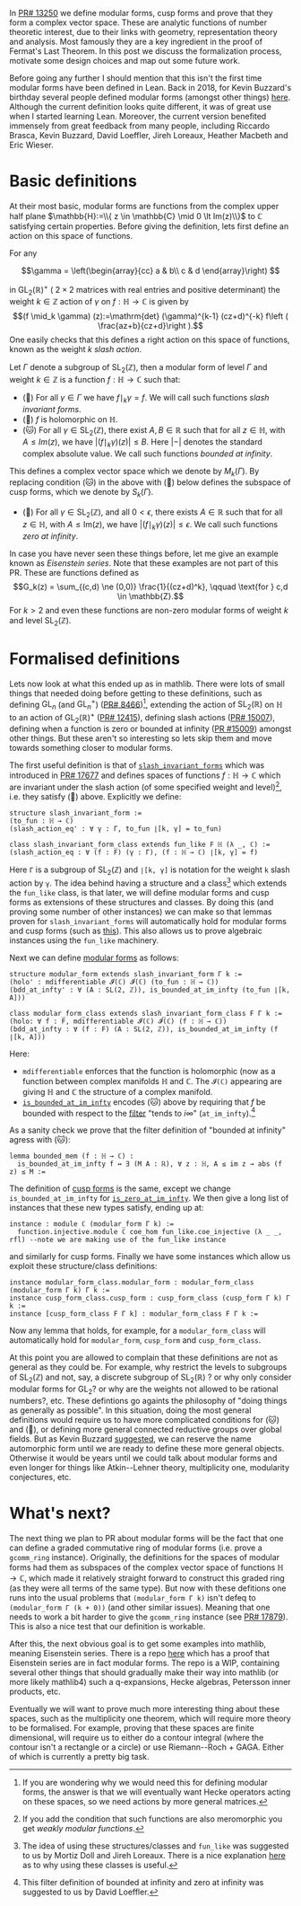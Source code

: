In [PR# 13250](https://github.com/leanprover-community/mathlib/pull/13250) 	we define modular forms, cusp forms and prove that they form a complex vector space. These are analytic functions of number theoretic interest, due to their links with geometry, representation theory and analysis. Most famously they are a  key ingredient in the proof of Fermat's Last Theorem. In this post we discuss the formalization process, motivate some design choices and map out some future work.

<!-- TEASER_END -->

Before going any further I should mention that this isn't the first time modular forms have been defined in Lean. Back in 2018, for Kevin Buzzard's birthday several people defined modular forms (amongst other things) [here](https://github.com/semorrison/kbb). Although the current definition looks quite different, it was of great use when I started learning Lean. Moreover, the current version benefited immensely from great feedback from many people, including Riccardo Brasca, Kevin Buzzard, David Loeffler, Jireh Loreaux, Heather Macbeth and Eric Wieser.

# Basic definitions

At their most basic, modular forms are functions from the complex upper half plane $\mathbb{H}:=\\{ z \in \mathbb{C} \mid 0 \lt  Im(z)\\}$ to $\mathbb{C}$ satisfying certain properties. Before giving the definition, lets first define an action on this space of functions.

For any 

$$\gamma =
\left(\begin{array}{cc} 
a & b\\ 
c & d
\end{array}\right)
$$

in $\mathrm{GL}_2(\mathbb{R})^+$ ( $2 \times 2$ matrices with real entries and positive determinant) the weight $k \in \mathbb{Z}$ action of $\gamma$ on $f : \mathbb{H} \to \mathbb{C}$ is given by $$(f \mid_k \gamma) (z):=\mathrm{det} (\gamma)^{k-1} (cz+d)^{-k} f\left ( \frac{az+b}{cz+d}\right ).$$ One easily checks that this defines a right action on this space of functions, known as the weight $k$ *slash action*.

Let  $\Gamma$ denote a subgroup of $\mathrm{SL}_2(\mathbb{Z})$, then a modular form  of level $\Gamma$ and weight $k \in \mathbb{Z}$ is a function $f : \mathbb{H} \to \mathbb{C}$ such that:

- (🥓) For all $\gamma \in \Gamma$ we have $f\mid_k \gamma = f$. We will call such functions *slash invariant forms*.
- (🦖) $f$ is holomorphic on $\mathbb{H}$.
- (🐱) For all $\gamma \in \mathrm{SL}_2(\mathbb{Z})$, there exist $A, B \in \mathbb{R}$ such that for all $z \in \mathbb{H}$, with $A \le Im(z)$, we have $|(f \mid_k \gamma) (z) |\le B$. Here $| - |$ denotes the standard complex absolute value. We call such functions *bounded at infinity*.

This defines a complex vector space which we denote by $M_{k}(\Gamma)$. By replacing condition (🐱) in the above with (🐶) below defines the subspace of cusp forms, which we denote by $S_k(\Gamma)$.

- (🐶)  For all $\gamma \in \mathrm{SL}_2(\mathbb{Z})$, and all  $0 < \epsilon$, there exists $A \in \mathbb{R}$ such that for all $z \in \mathbb{H}$, with $A \le \mathrm{Im}(z)$, we have $|(f \mid_k \gamma) (z) |\le \epsilon$. We call such functions *zero at infinity*.

In case you have never seen these things before, let me give an example known as *Eisenstein series*. Note that these examples are not part of this PR. These are functions defined as $$G_k(z) = \sum_{(c,d) \ne (0,0)} \frac{1}{(cz+d)^k}, \qquad \text{for } c,d \in \mathbb{Z}.$$ For $k \gt 2$ and even these functions are non-zero modular forms of weight $k$ and level $\mathrm{SL}_2(\mathbb{Z})$. 

# Formalised definitions

Lets now look at what this ended up as in mathlib. There were lots of small things that needed doing before getting to these definitions, such as defining $\mathrm{GL}_n$ (and $\mathrm{GL}_n^+$) ([PR# 8466](https://github.com/leanprover-community/mathlib/pull/8466))[^0], extending the action of $\mathrm{SL}_2(\mathbb{R})$ on $\mathbb{H}$ to an action of $\mathrm{GL}_2(\mathbb{R})^+$ ([PR# 12415](https://github.com/leanprover-community/mathlib/pull/12415)), defining slash actions ([PR# 15007](https://github.com/leanprover-community/mathlib/pull/15007)), defining when a function is zero or bounded at infinity ([PR #15009](https://github.com/leanprover-community/mathlib/pull/15009)) amongst other things. But these aren't so interesting so lets skip them and move towards something closer to modular forms.

The first useful definition is that of [`slash_invariant_forms`](https://leanprover-community.github.io/mathlib_docs/number_theory/modular_forms/slash_invariant_forms.html#slash_invariant_form) which was introduced in [PR# 17677](https://github.com/leanprover-community/mathlib/pull/17677) and defines spaces of functions $f : \mathbb{H} \to \mathbb{C}$ which are invariant under the slash action (of some specified weight and level)[^1], i.e. they satisfy (🥓) above. Explicitly we define:

```lean
structure slash_invariant_form :=
(to_fun : ℍ → ℂ)
(slash_action_eq' : ∀ γ : Γ, to_fun ∣[k, γ] = to_fun)

class slash_invariant_form_class extends fun_like F ℍ (λ _, ℂ) :=
(slash_action_eq : ∀ (f : F) (γ : Γ), (f : ℍ → ℂ) ∣[k, γ] = f)
```

Here `Γ` is a subgroup of $\mathrm{SL}_2(\mathbb{Z})$ and `∣[k, γ]` is notation for the weight `k` slash action by `γ`. The idea behind having a structure and a class[^2] which extends the `fun_like` class, is that later, we will define modular forms and cusp forms as extensions of these structures and classes. By doing this (and proving some number of other instances) we can make so that lemmas proven for `slash_invariant_forms` will automatically hold for modular forms and cusp forms (such as [this](https://leanprover-community.github.io/mathlib_docs/number_theory/modular_forms/slash_invariant_forms.html#slash_invariant_form.slash_action_eqn')). This also allows us to prove algebraic instances using the `fun_like` machinery. 

Next we can define [modular forms](https://leanprover-community.github.io/mathlib_docs/number_theory/modular_forms/basic.html#modular_form) as follows: 

```lean
structure modular_form extends slash_invariant_form Γ k :=
(holo' : mdifferentiable 𝓘(ℂ) 𝓘(ℂ) (to_fun : ℍ → ℂ))
(bdd_at_infty' : ∀ (A : SL(2, ℤ)), is_bounded_at_im_infty (to_fun ∣[k, A]))

class modular_form_class extends slash_invariant_form_class F Γ k :=
(holo: ∀ f : F, mdifferentiable 𝓘(ℂ) 𝓘(ℂ) (f : ℍ → ℂ))
(bdd_at_infty : ∀ (f : F) (A : SL(2, ℤ)), is_bounded_at_im_infty (f ∣[k, A]))
```

Here: 
-  `mdifferentiable` enforces that the function is holomorphic (now as a function between complex manifolds $\mathbb{H}$ and $\mathbb{C}$. The `𝓘(ℂ)` appearing are giving $\mathbb{H}$ and $\mathbb{C}$ the structure of a complex manifold. 
-  [`is_bounded_at_im_infty`](https://leanprover-community.github.io/mathlib_docs/analysis/complex/upper_half_plane/functions_bounded_at_infty.html#upper_half_plane.is_bounded_at_im_infty) encodes (🐱) above by requiring that $f$ be bounded with respect to the [filter](https://leanprover-community.github.io/mathlib_docs/analysis/complex/upper_half_plane/functions_bounded_at_infty.html#upper_half_plane.at_im_infty) "tends to $i\infty$" (`at_im_infty`).[^3]

As a sanity check we prove that the filter definition of "bounded at infinity" agress with (🐱): 

```lean
lemma bounded_mem (f : ℍ → ℂ) :
  is_bounded_at_im_infty f ↔ ∃ (M A : ℝ), ∀ z : ℍ, A ≤ im z → abs (f z) ≤ M :=
```

The definition of [cusp forms](https://leanprover-community.github.io/mathlib_docs/number_theory/modular_forms/basic.html#cusp_form) is the same, except we change `is_bounded_at_im_infty` for [`is_zero_at_im_infty`](https://leanprover-community.github.io/mathlib_docs/analysis/complex/upper_half_plane/functions_bounded_at_infty.html#upper_half_plane.is_zero_at_im_infty). We then give a long list of instances that these new types satisfy, ending up at:

```lean
instance : module ℂ (modular_form Γ k) :=
  function.injective.module ℂ coe_hom fun_like.coe_injective (λ _ _, rfl) --note we are making use of the fun_like instance
```
and similarly for cusp forms. Finally we have some instances which allow us exploit these structure/class definitions:

```lean
instance modular_form_class.modular_form : modular_form_class (modular_form Γ k) Γ k :=
instance cusp_form_class.cusp_form : cusp_form_class (cusp_form Γ k) Γ k :=
instance [cusp_form_class F Γ k] : modular_form_class F Γ k :=
```

Now any lemma that holds, for example, for a `modular_form_class` will automatically hold for `modular_form`, `cusp_form` and `cusp_form_class`. 

At this point you are allowed to complain that these definitions are not as general as they could be. For example, why restrict the levels to subgroups of $\mathrm{SL}_2(\mathbb{Z})$ and not, say, a discrete subgroup of $\mathrm{SL}_2(\mathbb{R})$ ? or why only consider modular forms for $\mathrm{GL}_2$? or why are the weights not allowed to be rational numbers?, etc. These defintions go againts the philosophy of "doing things as generally as possible". In this situation, doing the most general definitions would require us to have more complicated conditions for (🐱)  and (🐶), or defining more general connected reductive groups over global fields. But as Kevin Buzzard [suggested](https://leanprover.zulipchat.com/#narrow/stream/144837-PR-reviews/topic/.2313250.20Modular.20form.20definition/near/303611399), we can reserve the name automorphic form until we  are ready to define these more general objects. Otherwise it would be years until we could talk about modular forms and even longer for things like Atkin--Lehner theory, multiplicity one, modularity conjectures, etc.

# What's next?

The next thing we plan to PR about modular forms will be the fact that one can define a graded commutative ring of modular forms (i.e. prove a `gcomm_ring` instance). Originally, the definitions for the spaces of modular forms had them as subspaces of the complex vector space of functions $\mathbb{H} \to \mathbb{C}$, which made it relatively straight forward to construct this graded ring (as they were all terms of the same type). But now with these defitions one runs into the usual problems that `(modular_form Γ k)` isn't defeq to `(modular_form Γ (k + 0))` (and other similar issues). Meaning that one needs to work a bit harder to give the `gcomm_ring` instance (see [PR# 17879](https://github.com/leanprover-community/mathlib/pull/17879)). This is also a nice test that our definition is workable.

After this, the next obvious goal is to get some examples into mathlib, meaning Eisenstein series. There is a repo [here](https://github.com/CBirkbeck/ModularForms) which has a proof that Eisenstein series are in fact modular forms. The repo is a WIP, containing several other things that should gradually make their way into mathlib (or more likely mathlib4) such a q-expansions, Hecke algebras, Petersson inner products, etc.

Eventually we will want to prove much more interesting thing about these spaces, such as the multiplicity one theorem, which will require more theory to be formalised. For example, proving that these spaces are finite dimensional, will require us to either do a contour integral (where the contour isn't a rectangle or a circle) or use Riemann--Roch + GAGA. Either of which is currently a pretty big task. 


[^0]: If you are wondering why we would need this for defining modular forms, the answer is that we will eventually want Hecke operators acting on these spaces, so we need actions by more general matrices.
[^1]: If you add the condition that such functions are also meromorphic you get *weakly modular functions*.
[^2]: The idea of using these structures/classes and `fun_like` was suggested to us by Mortiz Doll and Jireh Loreaux. There is a nice explanation [here](https://leanprover.zulipchat.com/#narrow/stream/144837-PR-reviews/topic/.2313250.20Modular.20form.20definition/near/303535771) as to why using these classes is useful.
[^3]: This filter definition of bounded at infinity and zero at infinity was suggested to us by David Loeffler.





